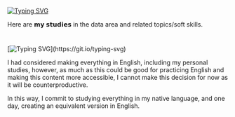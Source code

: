 
 [![Typing SVG](https://readme-typing-svg.demolab.com?font=Fira+Code&weight=700&duration=0.01&center=true&vCenter=true&pause=100000&color=C82F4B&random=false&width=1000&lines=My+Study+Notebooks+%E2%9D%A3)](https://git.io/typing-svg)

Here are 𝗺𝘆 𝘀𝘁𝘂𝗱𝗶𝗲𝘀 in the data area and related topics/soft skills.

#
[![Typing SVG](https://readme-typing-svg.demolab.com?font=Fira+Code&weight=700&size=15&duration=0.1&pause=100000&color=C82F4B&random=false&width=435&lines=Why+isn't+it+in+English?)](https://git.io/typing-svg)

I had considered making everything in English, including my personal studies, however, as much as this could be good for practicing English and making this content more accessible, I cannot make this decision for now as it will be counterproductive.

In this way, I commit to studying everything in my native language, and one day, creating an equivalent version in English.